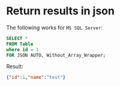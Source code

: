 # Return results in json

The following works for `MS SQL Server`:

```sql
SELECT *
FROM Table 
where id = 1
FOR JSON AUTO, Without_Array_Wrapper;
```
Result:
```json
{"id":1,"name":"test"}
```
